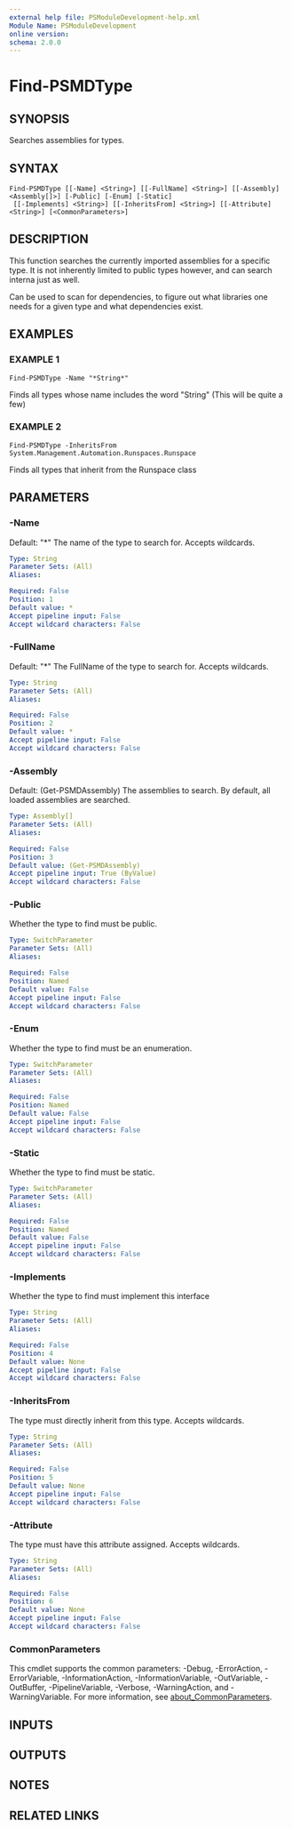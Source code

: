 ```yaml
---
external help file: PSModuleDevelopment-help.xml
Module Name: PSModuleDevelopment
online version:
schema: 2.0.0
---
```


# Find-PSMDType

## SYNOPSIS
Searches assemblies for types.

## SYNTAX

```
Find-PSMDType [[-Name] <String>] [[-FullName] <String>] [[-Assembly] <Assembly[]>] [-Public] [-Enum] [-Static]
 [[-Implements] <String>] [[-InheritsFrom] <String>] [[-Attribute] <String>] [<CommonParameters>]
```

## DESCRIPTION
This function searches the currently imported assemblies for a specific type.
It is not inherently limited to public types however, and can search interna just as well.

Can be used to scan for dependencies, to figure out what libraries one needs for a given type and what dependencies exist.

## EXAMPLES

### EXAMPLE 1
```
Find-PSMDType -Name "*String*"
```

Finds all types whose name includes the word "String"
(This will be quite a few)

### EXAMPLE 2
```
Find-PSMDType -InheritsFrom System.Management.Automation.Runspaces.Runspace
```

Finds all types that inherit from the Runspace class

## PARAMETERS

### -Name
Default: "*"
The name of the type to search for.
Accepts wildcards.

```yaml
Type: String
Parameter Sets: (All)
Aliases:

Required: False
Position: 1
Default value: *
Accept pipeline input: False
Accept wildcard characters: False
```

### -FullName
Default: "*"
The FullName of the type to search for.
Accepts wildcards.

```yaml
Type: String
Parameter Sets: (All)
Aliases:

Required: False
Position: 2
Default value: *
Accept pipeline input: False
Accept wildcard characters: False
```

### -Assembly
Default: (Get-PSMDAssembly)
The assemblies to search.
By default, all loaded assemblies are searched.

```yaml
Type: Assembly[]
Parameter Sets: (All)
Aliases:

Required: False
Position: 3
Default value: (Get-PSMDAssembly)
Accept pipeline input: True (ByValue)
Accept wildcard characters: False
```

### -Public
Whether the type to find must be public.

```yaml
Type: SwitchParameter
Parameter Sets: (All)
Aliases:

Required: False
Position: Named
Default value: False
Accept pipeline input: False
Accept wildcard characters: False
```

### -Enum
Whether the type to find must be an enumeration.

```yaml
Type: SwitchParameter
Parameter Sets: (All)
Aliases:

Required: False
Position: Named
Default value: False
Accept pipeline input: False
Accept wildcard characters: False
```

### -Static
Whether the type to find must be static.

```yaml
Type: SwitchParameter
Parameter Sets: (All)
Aliases:

Required: False
Position: Named
Default value: False
Accept pipeline input: False
Accept wildcard characters: False
```

### -Implements
Whether the type to find must implement this interface

```yaml
Type: String
Parameter Sets: (All)
Aliases:

Required: False
Position: 4
Default value: None
Accept pipeline input: False
Accept wildcard characters: False
```

### -InheritsFrom
The type must directly inherit from this type.
Accepts wildcards.

```yaml
Type: String
Parameter Sets: (All)
Aliases:

Required: False
Position: 5
Default value: None
Accept pipeline input: False
Accept wildcard characters: False
```

### -Attribute
The type must have this attribute assigned.
Accepts wildcards.

```yaml
Type: String
Parameter Sets: (All)
Aliases:

Required: False
Position: 6
Default value: None
Accept pipeline input: False
Accept wildcard characters: False
```

### CommonParameters
This cmdlet supports the common parameters: -Debug, -ErrorAction, -ErrorVariable, -InformationAction, -InformationVariable, -OutVariable, -OutBuffer, -PipelineVariable, -Verbose, -WarningAction, and -WarningVariable. For more information, see [about_CommonParameters](http://go.microsoft.com/fwlink/?LinkID=113216).

## INPUTS

## OUTPUTS

## NOTES

## RELATED LINKS
